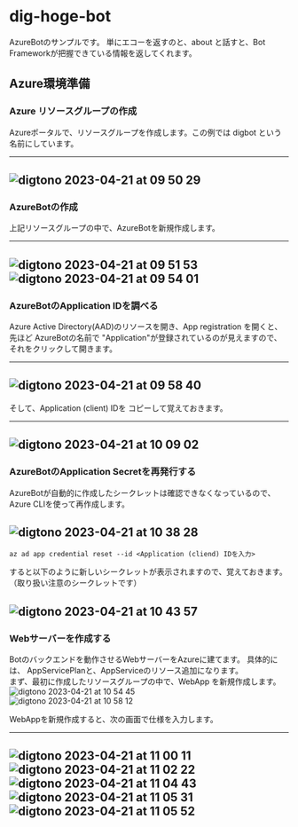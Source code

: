 # dig-hoge-bot
AzureBotのサンプルです。
単にエコーを返すのと、about と話すと、Bot Frameworkが把握できている情報を返してくれます。

## Azure環境準備
### Azure リソースグループの作成
Azureポータルで、リソースグループを作成します。この例では digbot という名前にしています。  

---
![digtono 2023-04-21 at 09 50 29](https://user-images.githubusercontent.com/34669114/233515524-32f113f2-00b3-4dd5-9d15-a17c0f620620.png)  
---  

### AzureBotの作成
上記リソースグループの中で、AzureBotを新規作成します。  

---
![digtono 2023-04-21 at 09 51 53](https://user-images.githubusercontent.com/34669114/233515714-da3377e9-8f06-4bc9-bc49-2344704f376f.png)  
![digtono 2023-04-21 at 09 54 01](https://user-images.githubusercontent.com/34669114/233516136-1eddf255-68ee-4f32-a7bd-d30c51c3cf6a.png)  
---

### AzureBotのApplication IDを調べる  
Azure Active Directory(AAD)のリソースを開き、App registration を開くと、先ほど AzureBotの名前で "Application"が登録されているのが見えますので、それをクリックして開きます。  

---
![digtono 2023-04-21 at 09 58 40](https://user-images.githubusercontent.com/34669114/233516394-d96beb06-a1ca-425e-bc45-89861db3e65f.png)  
---

そして、Application (client) IDを コピーして覚えておきます。

---
![digtono 2023-04-21 at 10 09 02](https://user-images.githubusercontent.com/34669114/233519491-c47a59f8-7dc0-4949-872f-1783454569ea.png)  
---

### AzureBotのApplication Secretを再発行する  
AzureBotが自動的に作成したシークレットは確認できなくなっているので、Azure CLIを使って再作成します。  

![digtono 2023-04-21 at 10 38 28](https://user-images.githubusercontent.com/34669114/233520754-ebc579be-2324-4195-abc6-1bc3e24b1c3b.png)  
---  
`az ad app credential reset --id <Application (cliend) IDを入力>`  

すると以下のように新しいシークレットが表示されますので、覚えておきます。（取り扱い注意のシークレットです）  

![digtono 2023-04-21 at 10 43 57](https://user-images.githubusercontent.com/34669114/233521320-63641c3d-04dd-48e0-8603-c41da0a56d77.png)  
---

### Webサーバーを作成する  
Botのバックエンドを動作させるWebサーバーをAzureに建てます。  具体的には、 AppServicePlanと、AppServiceのリソース追加になります。  
まず、最初に作成したリソースグループの中で、WebApp を新規作成します。  
![digtono 2023-04-21 at 10 54 45](https://user-images.githubusercontent.com/34669114/233522493-24c7133b-cdba-477b-a025-4c5243804a70.png)  
![digtono 2023-04-21 at 10 58 12](https://user-images.githubusercontent.com/34669114/233522729-9bc3ef52-d5b8-427c-81ec-6f2b184f83b5.png)  

WebAppを新規作成すると、次の画面で仕様を入力します。    

---  
![digtono 2023-04-21 at 11 00 11](https://user-images.githubusercontent.com/34669114/233523177-fea62d68-a475-4097-99c6-e2bd5ffda7c6.png)
![digtono 2023-04-21 at 11 02 22](https://user-images.githubusercontent.com/34669114/233523436-b32bc479-215f-41eb-9e3d-7678d1d7689d.png)
![digtono 2023-04-21 at 11 04 43](https://user-images.githubusercontent.com/34669114/233523574-8e4ff3c9-ac3e-4140-8b96-0b962fad50a0.png)
![digtono 2023-04-21 at 11 05 31](https://user-images.githubusercontent.com/34669114/233523633-9802941e-b355-4100-91b8-2bc294a179c1.png)
![digtono 2023-04-21 at 11 05 52](https://user-images.githubusercontent.com/34669114/233523664-b76b4e96-91f7-466d-92f5-ceb592daadbb.png)
---  



